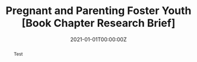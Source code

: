 ---
title: "Pregnant and Parenting Foster Youth [Book Chapter Research Brief]"

# Authors
# If you created a profile for a user (e.g. the default `admin` user), write the username (folder name) here 
# and it will be replaced with their full name and linked to their profile.
authors:
- Justin S. Harty

# Author notes (optional)
author_notes:
- ""

date: "2021-01-01T00:00:00Z"
doi: ""

# Schedule page publish date (NOT publication's date).
publishDate: ""

# Publication type.
# Legend: 0 = Uncategorized; 1 = Conference paper; 2 = Journal article;
# 3 = Preprint / Working Paper; 4 = Report; 5 = Book; 6 = Book section;
# 7 = Thesis; 8 = Patent
publication_types: ["6"]

# Publication name and optional abbreviated publication name.
publication: In Jennifer M. Geiger & Lisa A. Schelbe (Authors), Handbook on Child Welfare Practice (pp. 276?277)
publication_short: ""

abstract: Test

# Summary. An optional shortened abstract.
summary: ""

tags: []

# Display this page in the Featured widget?
featured: false

# Custom links (uncomment lines below)
# links:
# - name: Custom Link
#   url: http://example.org

links:
- name: Publisher
  url: https://www.springer.com/gp/book/9783030739119
- name: WorldCat
  url: http://www.worldcat.org/oclc/1241732286

url_pdf: ''
url_code: ''
url_dataset: ''
url_poster: ''
url_project: ''
url_slides: ''
url_source: ''
url_video: ''

# Featured image
# To use, add an image named `featured.jpg/png` to your page's folder. 
image:
  caption: ''
  focal_point: ""
  preview_only: true

# Associated Projects (optional).
#   Associate this publication with one or more of your projects.
#   Simply enter your project's folder or file name without extension.
#   E.g. `internal-project` references `content/project/internal-project/index.md`.
#   Otherwise, set `projects: []`.
projects:
- Fatherhood

# Slides (optional).
#   Associate this publication with Markdown slides.
#   Simply enter your slide deck's filename without extension.
#   E.g. `slides: "example"` references `content/slides/example/index.md`.
#   Otherwise, set `slides: ""`.
slides: ""
---